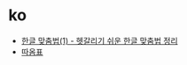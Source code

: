 # ko
- [한글 맞춤법(1) - 헷갈리기 쉬운 한글 맞춤법 정리](../res/ko/2022-01-03-confused-korean-grammar-summary.md)
- [따옴표](../res/ko/2024-09-24-quotation-mark.md)
